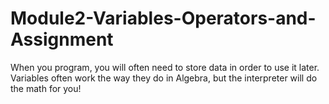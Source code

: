 # Module2-Variables-Operators-and-Assignment

When you program, you will often need to store data in order to use it later. Variables often work the way they do in Algebra, but the interpreter will do the math for you! 

